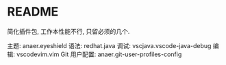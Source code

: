 # README

简化插件包, 工作本性能不行, 只留必须的几个.

主题: anaer.eyeshield
语法: redhat.java
调试: vscjava.vscode-java-debug
编辑: vscodevim.vim
Git 用户配置: anaer.git-user-profiles-config
